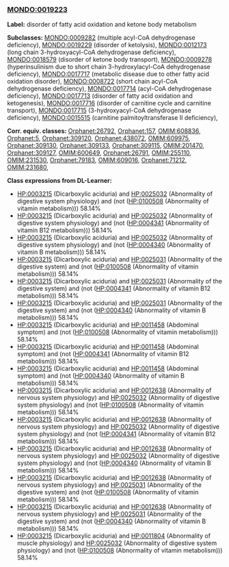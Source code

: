 
### [MONDO:0019223](http://purl.obolibrary.org/obo/MONDO_0019223)
**Label:** disorder of fatty acid oxidation and ketone body metabolism

**Subclasses:** [MONDO:0009282](http://purl.obolibrary.org/obo/MONDO_0009282) (multiple acyl-CoA dehydrogenase deficiency), [MONDO:0019229](http://purl.obolibrary.org/obo/MONDO_0019229) (disorder of ketolysis), [MONDO:0012173](http://purl.obolibrary.org/obo/MONDO_0012173) (long chain 3-hydroxyacyl-CoA dehydrogenase deficiency), [MONDO:0018579](http://purl.obolibrary.org/obo/MONDO_0018579) (disorder of ketone body transport), [MONDO:0009278](http://purl.obolibrary.org/obo/MONDO_0009278) (hyperinsulinism due to short chain 3-hydroxylacyl-CoA dehydrogenase deficiency), [MONDO:0017717](http://purl.obolibrary.org/obo/MONDO_0017717) (metabolic disease due to other fatty acid oxidation disorder), [MONDO:0008722](http://purl.obolibrary.org/obo/MONDO_0008722) (short chain acyl-CoA dehydrogenase deficiency), [MONDO:0017714](http://purl.obolibrary.org/obo/MONDO_0017714) (acyl-CoA dehydrogenase deficiency), [MONDO:0017713](http://purl.obolibrary.org/obo/MONDO_0017713) (disorder of fatty acid oxidation and ketogenesis), [MONDO:0017716](http://purl.obolibrary.org/obo/MONDO_0017716) (disorder of carnitine cycle and carnitine transport), [MONDO:0017715](http://purl.obolibrary.org/obo/MONDO_0017715) (3-hydroxyacyl-CoA dehydrogenase deficiency), [MONDO:0015515](http://purl.obolibrary.org/obo/MONDO_0015515) (carnitine palmitoyltransferase II deficiency), 

**Corr. equiv. classes:** [Orphanet:26792](http://www.orpha.net/ORDO/Orphanet_26792), [Orphanet:157](http://www.orpha.net/ORDO/Orphanet_157), [OMIM:608836](http://purl.obolibrary.org/obo/OMIM_608836), [Orphanet:5](http://www.orpha.net/ORDO/Orphanet_5), [Orphanet:309120](http://www.orpha.net/ORDO/Orphanet_309120), [Orphanet:438072](http://www.orpha.net/ORDO/Orphanet_438072), [OMIM:609975](http://purl.obolibrary.org/obo/OMIM_609975), [Orphanet:309130](http://www.orpha.net/ORDO/Orphanet_309130), [Orphanet:309133](http://www.orpha.net/ORDO/Orphanet_309133), [Orphanet:309115](http://www.orpha.net/ORDO/Orphanet_309115), [OMIM:201470](http://purl.obolibrary.org/obo/OMIM_201470), [Orphanet:309127](http://www.orpha.net/ORDO/Orphanet_309127), [OMIM:600649](http://purl.obolibrary.org/obo/OMIM_600649), [Orphanet:26791](http://www.orpha.net/ORDO/Orphanet_26791), [OMIM:255110](http://purl.obolibrary.org/obo/OMIM_255110), [OMIM:231530](http://purl.obolibrary.org/obo/OMIM_231530), [Orphanet:79183](http://www.orpha.net/ORDO/Orphanet_79183), [OMIM:609016](http://purl.obolibrary.org/obo/OMIM_609016), [Orphanet:71212](http://www.orpha.net/ORDO/Orphanet_71212), [OMIM:231680](http://purl.obolibrary.org/obo/OMIM_231680), 

**Class expressions from DL-Learner:**

- [HP:0003215](http://purl.obolibrary.org/obo/HP_0003215) (Dicarboxylic aciduria) and [HP:0025032](http://purl.obolibrary.org/obo/HP_0025032) (Abnormality of digestive system physiology) and (not ([HP:0100508](http://purl.obolibrary.org/obo/HP_0100508) (Abnormality of vitamin metabolism))) 58.14%
- [HP:0003215](http://purl.obolibrary.org/obo/HP_0003215) (Dicarboxylic aciduria) and [HP:0025032](http://purl.obolibrary.org/obo/HP_0025032) (Abnormality of digestive system physiology) and (not ([HP:0004341](http://purl.obolibrary.org/obo/HP_0004341) (Abnormality of vitamin B12 metabolism))) 58.14%
- [HP:0003215](http://purl.obolibrary.org/obo/HP_0003215) (Dicarboxylic aciduria) and [HP:0025032](http://purl.obolibrary.org/obo/HP_0025032) (Abnormality of digestive system physiology) and (not ([HP:0004340](http://purl.obolibrary.org/obo/HP_0004340) (Abnormality of vitamin B metabolism))) 58.14%
- [HP:0003215](http://purl.obolibrary.org/obo/HP_0003215) (Dicarboxylic aciduria) and [HP:0025031](http://purl.obolibrary.org/obo/HP_0025031) (Abnormality of the digestive system) and (not ([HP:0100508](http://purl.obolibrary.org/obo/HP_0100508) (Abnormality of vitamin metabolism))) 58.14%
- [HP:0003215](http://purl.obolibrary.org/obo/HP_0003215) (Dicarboxylic aciduria) and [HP:0025031](http://purl.obolibrary.org/obo/HP_0025031) (Abnormality of the digestive system) and (not ([HP:0004341](http://purl.obolibrary.org/obo/HP_0004341) (Abnormality of vitamin B12 metabolism))) 58.14%
- [HP:0003215](http://purl.obolibrary.org/obo/HP_0003215) (Dicarboxylic aciduria) and [HP:0025031](http://purl.obolibrary.org/obo/HP_0025031) (Abnormality of the digestive system) and (not ([HP:0004340](http://purl.obolibrary.org/obo/HP_0004340) (Abnormality of vitamin B metabolism))) 58.14%
- [HP:0003215](http://purl.obolibrary.org/obo/HP_0003215) (Dicarboxylic aciduria) and [HP:0011458](http://purl.obolibrary.org/obo/HP_0011458) (Abdominal symptom) and (not ([HP:0100508](http://purl.obolibrary.org/obo/HP_0100508) (Abnormality of vitamin metabolism))) 58.14%
- [HP:0003215](http://purl.obolibrary.org/obo/HP_0003215) (Dicarboxylic aciduria) and [HP:0011458](http://purl.obolibrary.org/obo/HP_0011458) (Abdominal symptom) and (not ([HP:0004341](http://purl.obolibrary.org/obo/HP_0004341) (Abnormality of vitamin B12 metabolism))) 58.14%
- [HP:0003215](http://purl.obolibrary.org/obo/HP_0003215) (Dicarboxylic aciduria) and [HP:0011458](http://purl.obolibrary.org/obo/HP_0011458) (Abdominal symptom) and (not ([HP:0004340](http://purl.obolibrary.org/obo/HP_0004340) (Abnormality of vitamin B metabolism))) 58.14%
- [HP:0003215](http://purl.obolibrary.org/obo/HP_0003215) (Dicarboxylic aciduria) and [HP:0012638](http://purl.obolibrary.org/obo/HP_0012638) (Abnormality of nervous system physiology) and [HP:0025032](http://purl.obolibrary.org/obo/HP_0025032) (Abnormality of digestive system physiology) and (not ([HP:0100508](http://purl.obolibrary.org/obo/HP_0100508) (Abnormality of vitamin metabolism))) 58.14%
- [HP:0003215](http://purl.obolibrary.org/obo/HP_0003215) (Dicarboxylic aciduria) and [HP:0012638](http://purl.obolibrary.org/obo/HP_0012638) (Abnormality of nervous system physiology) and [HP:0025032](http://purl.obolibrary.org/obo/HP_0025032) (Abnormality of digestive system physiology) and (not ([HP:0004341](http://purl.obolibrary.org/obo/HP_0004341) (Abnormality of vitamin B12 metabolism))) 58.14%
- [HP:0003215](http://purl.obolibrary.org/obo/HP_0003215) (Dicarboxylic aciduria) and [HP:0012638](http://purl.obolibrary.org/obo/HP_0012638) (Abnormality of nervous system physiology) and [HP:0025032](http://purl.obolibrary.org/obo/HP_0025032) (Abnormality of digestive system physiology) and (not ([HP:0004340](http://purl.obolibrary.org/obo/HP_0004340) (Abnormality of vitamin B metabolism))) 58.14%
- [HP:0003215](http://purl.obolibrary.org/obo/HP_0003215) (Dicarboxylic aciduria) and [HP:0012638](http://purl.obolibrary.org/obo/HP_0012638) (Abnormality of nervous system physiology) and [HP:0025031](http://purl.obolibrary.org/obo/HP_0025031) (Abnormality of the digestive system) and (not ([HP:0100508](http://purl.obolibrary.org/obo/HP_0100508) (Abnormality of vitamin metabolism))) 58.14%
- [HP:0003215](http://purl.obolibrary.org/obo/HP_0003215) (Dicarboxylic aciduria) and [HP:0012638](http://purl.obolibrary.org/obo/HP_0012638) (Abnormality of nervous system physiology) and [HP:0025031](http://purl.obolibrary.org/obo/HP_0025031) (Abnormality of the digestive system) and (not ([HP:0004340](http://purl.obolibrary.org/obo/HP_0004340) (Abnormality of vitamin B metabolism))) 58.14%
- [HP:0003215](http://purl.obolibrary.org/obo/HP_0003215) (Dicarboxylic aciduria) and [HP:0011804](http://purl.obolibrary.org/obo/HP_0011804) (Abnormality of muscle physiology) and [HP:0025032](http://purl.obolibrary.org/obo/HP_0025032) (Abnormality of digestive system physiology) and (not ([HP:0100508](http://purl.obolibrary.org/obo/HP_0100508) (Abnormality of vitamin metabolism))) 58.14%


